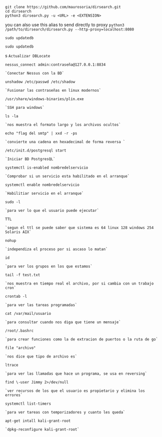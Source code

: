 ```
git clone https://github.com/maurosoria/dirsearch.git
cd dirsearch
python3 dirsearch.py -u <URL> -e <EXTENSION>
```

you can also use this alias to send directly to proxy
`python3 /path/to/dirsearch/dirsearch.py --http-proxy=localhost:8080`




``` 
sudo updatedb
``` 

```
sudo updatedb
```
s	`Actualizar DBLocate`

```
nessus_connect admin:contraseña@127.0.0.1:8834
```
 	`Conectar Nessus con la BD`

```
unshadow /etc/passwd /etc/shadow
```
	`Fusionar las contraseñas en linux modernos`

```
/usr/share/windows-binaries/plin.exe
```
	`SSH para windows`

```
ls -la
```
	`nos muestra el formato largo y los archivos ocultos`

```
echo "flag del smtp" | xxd -r -ps 
```
	`convierte una cadena en hexadecimal de forma reversa `

```
/etc/init.d/postgresql start 
```
	`Iniciar BD PostgresQL`

```
systemctl is-enabled nombredelservicio
```
	`Comprobar si un servicio esta habilitado en el arranque`

```
systemctl enable nombredelservicio
```
	`Habilitiar servicio en el arranque`

```
sudo -l
```
	`para ver lo que el usuario puede ejecutar`

```
TTL
```
	`segun el ttl se puede saber que sistema es 64 linux 128 windows 254 Solaris AIX`

```
nohup
```
	`independiza el proceso por si ascaso lo matan`

```
id
```
	`para ver los grupos en los que estamos`

```
tail -f test.txt
```
	`nos muestra en tiempo real el archivo, por si cambia con un trabajo cron`

```
crontab -l
```
	`para ver las tareas programadas`

```
cat /var/mail/usuario
```
	`para consultar cuando nos diga que tiene un mensaje`

```
/root/.bashrc
```
	`para crear funciones como la de extracion de puertos o la ruta de go`

```
file "archivo" 
```
	`nos dice que tipo de archivo es`

```
ltrace
```
	`para ver las llamadas que hace un programa, se usa en reversing`

```
find \-user Jimmy 2>/dev/null
```
	`ver recursos de los que el usuario es propietario y elimina los errores`

```
systemctl list-timers
```
	`para ver tareas con temporizadores y cuanto les queda`

```
apt-get intall kali-grant-root
```
	`dpkg-reconfigure kali-grant-root`
